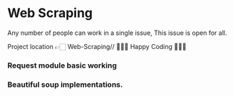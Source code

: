 # Web Scraping

Any number of people can work in a single issue,
This issue is open for all.

Project location 👉🏻 Web-Scraping/<username>/
👨🏻‍💻 Happy Coding 👩🏻‍💻

### Request module basic working
### Beautiful soup implementations.
